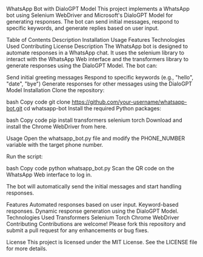 WhatsApp Bot with DialoGPT Model
This project implements a WhatsApp bot using Selenium WebDriver and Microsoft's DialoGPT Model for generating responses. The bot can send initial messages, respond to specific keywords, and generate replies based on user input.

Table of Contents
Description
Installation
Usage
Features
Technologies Used
Contributing
License
Description
The WhatsApp bot is designed to automate responses in a WhatsApp chat. It uses the selenium library to interact with the WhatsApp Web interface and the transformers library to generate responses using the DialoGPT Model. The bot can:

Send initial greeting messages
Respond to specific keywords (e.g., "hello", "date", "bye")
Generate responses for other messages using the DialoGPT Model
Installation
Clone the repository:

bash
Copy code
git clone https://github.com/your-username/whatsapp-bot.git
cd whatsapp-bot
Install the required Python packages:

bash
Copy code
pip install transformers selenium torch
Download and install the Chrome WebDriver from here.

Usage
Open the whatsapp_bot.py file and modify the PHONE_NUMBER variable with the target phone number.

Run the script:

bash
Copy code
python whatsapp_bot.py
Scan the QR code on the WhatsApp Web interface to log in.

The bot will automatically send the initial messages and start handling responses.

Features
Automated responses based on user input.
Keyword-based responses.
Dynamic response generation using the DialoGPT Model.
Technologies Used
Transformers
Selenium
Torch
Chrome WebDriver
Contributing
Contributions are welcome! Please fork this repository and submit a pull request for any enhancements or bug fixes.

License
This project is licensed under the MIT License. See the LICENSE file for more details.
